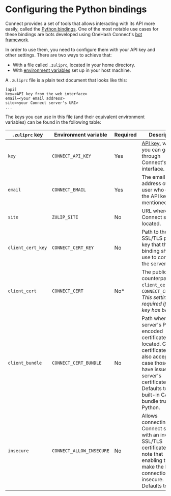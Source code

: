 # Configuring the Python bindings

Connect provides a set of tools that allows interacting with its API more
easily, called the [Python bindings](https://pypi.python.org/pypi/zulip/).
One of the most notable use cases for these bindings are bots developed
using OneHash Connect's [bot framework](/api/writing-bots).

In order to use them, you need to configure them with your API key and other
settings. There are two ways to achieve that:

 - With a file called `.zuliprc`, located in your home directory.
 - With
   [environment variables](https://en.wikipedia.org/wiki/Environment_variable)
   set up in your host machine.

A `.zuliprc` file is a plain text document that looks like this:

```
[api]
key=<API key from the web interface>
email=<your email address>
site=<your Connect server's URI>
...
```

The keys you can use in this file (and their equivalent environment variables)
can be found in the following table:

<table class="table">
    <thead>
        <tr>
            <th><code>.zuliprc</code> key</th>
            <th>Environment variable</th>
            <th>Required</th>
            <th>Description</th>
        </tr>
    </thead>
    <tr>
        <td><code>key</code></td>
        <td><code>CONNECT_API_KEY</code></td>
        <td>Yes</td>
        <td>
            <a href="/api/api-keys">API key</a>, which you can get through
            Connect's web interface.
        </td>
    </tr>
    <tr>
        <td><code>email</code></td>
        <td><code>CONNECT_EMAIL</code></td>
        <td>Yes</td>
        <td>
            The email address of the user who owns the API key mentioned
            above.
        </td>
    </tr>
    <tr>
        <td><code>site</code></td>
        <td><code>ZULIP_SITE</code></td>
        <td>No</td>
        <td>
            URL where your Connect server is located.
        </td>
    </tr>
    <tr>
        <td><code>client_cert_key</code></td>
        <td><code>CONNECT_CERT_KEY</code></td>
        <td>No</td>
        <td>
            Path to the SSL/TLS private key that the binding should use to
            connect to the server.
        </td>
    </tr>
    <tr>
        <td><code>client_cert</code></td>
        <td><code>CONNECT_CERT</code></td>
        <td>No*</td>
        <td>
            The public counterpart of <code>client_cert_key</code>/
            <code>CONNECT_CERT_KEY</code>. <i>This setting is required if a cert
            key has been set.</i>
        </td>
    </tr>
    <tr>
        <td><code>client_bundle</code></td>
        <td><code>CONNECT_CERT_BUNDLE</code></td>
        <td>No</td>
        <td>
            Path where the server's PEM-encoded certificate is located. CA
            certificates are also accepted, in case those CA's have issued the
            server's certificate. Defaults to the built-in CA bundle trusted
            by Python.
        </td>
    </tr>
    <tr>
        <td><code>insecure</code></td>
        <td><code>CONNECT_ALLOW_INSECURE</code></td>
        <td>No</td>
        <td>
            Allows connecting to Connect servers with an invalid SSL/TLS
            certificate. Please note that enabling this will make the HTTPS
            connection insecure. Defaults to <code>false</code>.
        </td>
    </tr>
</table>

